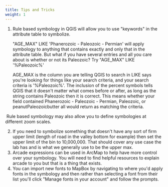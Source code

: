 ```yaml
---
title: Tips and Tricks
weight: 1
---
```


1. Rule based symbology in QGIS will allow you to use "keywords" in the attribute table to symbolize.

   "AGE_MAX" LIKE 'Phanerozoic - Paleozoic - Permian' will apply symbology to anything that 		contains exactly and only that in the attribute table. But what if you have several entries 		and all you care about is whether or not its Paleozoic? Try "AGE_MAX" LIKE '%Paleozoic%'

   AGE_MAX is the column you are telling QGIS to search in LIKE says you're looking for things like your search criteria, and your search criteria is '%Paleozoic%'. The inclusion of the percent symbols tells QGIS that it doesn't matter what comes before or after, as long as the string contains Paleozoic then it is correct. This means whether your field contained Phanerozoic - Paleozoic - Permian, Paleozoic, or peanutPaleozoicbutter all would return as matching the criteria.

​		Rule based symbology may also allow you to define symbologies at different zoom scales.

2. If you need to symbolize something that doesn't have any sort of firm upper limit (length of road in the valley bottom for example) then set the upper limit of the bin to 10,000,000. That should cover any use case the lab has and is what we generally use to be the upper max.
2. Arcade expressions can be used in ArcMap to help have more control over your symbology. You will need to find helpful resources to explain arcade to you but that is a thing that exists.
2. You can import new fonts to MapBox by navigating to where you'd apply fonts in the symbology and then rather than selecting a font from their list you'll click "Manage fonts in your account" and follow the prompts.


